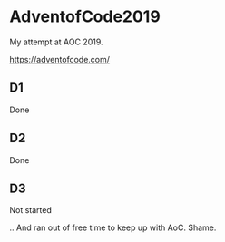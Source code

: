 # AdventofCode2019

My attempt at AOC 2019.

https://adventofcode.com/

## D1
Done

## D2
Done

## D3
Not started

.. And ran out of free time to keep up with AoC. Shame.